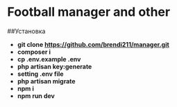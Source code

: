 # Football manager and other

##Установка
- **git clone https://github.com/brendi211/manager.git**
- **composer i**
- **cp .env.example .env**
- **php artisan key:generate**
- **setting .env file**
- **php artisan migrate**
- **npm i**
- **npm run dev**
